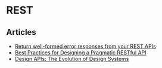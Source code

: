 # REST

## Articles

- [Return well-formed error responses from your REST APIs](https://dev.to/suhas_chatekar/return-well-formed-error-responses-from-your-rest-apis)
- [Best Practices for Designing a Pragmatic RESTful API](https://www.vinaysahni.com/best-practices-for-a-pragmatic-restful-api)
- [Design APIs: The Evolution of Design Systems](https://matthewstrom.com/writing/design-apis/#the-current-state-of-design-apis)
